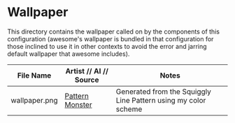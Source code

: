 # Wallpaper

This directory contains the wallpaper called on by the components of this configuration (awesome's wallpaper is bundled in that configuration for those inclined to use it in other contexts to avoid the error and jarring default wallpaper that awesome includes).

| File Name     | Artist // AI // Source             | Notes                                                          |
|---------------|------------------------------------|----------------------------------------------------------------|
| wallpaper.png | [Pattern Monster](pattern.monster) | Generated from the Squiggly Line Pattern using my color scheme |